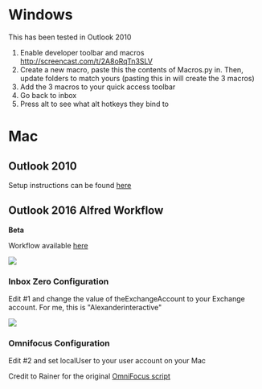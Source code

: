 # Windows

This has been tested in Outlook 2010

1. Enable developer toolbar and macros http://screencast.com/t/2A8oRqTn3SLV
2. Create a new macro, paste this the contents of Macros.py in. Then, update folders to match yours (pasting this in will create the 3 macros)
3. Add the 3 macros to your quick access toolbar
4. Go back to inbox
5. Press alt to see what alt hotkeys they bind to

# Mac

## Outlook 2010

Setup instructions can be found [here](http://www.matthewjmiller.net/howtos/mac-outlook-2011-move-to-folder-macro/)

## Outlook 2016 Alfred Workflow

**Beta**

Workflow available [here](http://bit.ly/1MGbpik "here")

![](https://farm1.staticflickr.com/552/20243183691_d0b1d8965c_b_d.jpg)

### Inbox Zero Configuration

Edit #1 and change the value of theExchangeAccount to your Exchange account. For me, this is "Alexanderinteractive"

![](https://farm4.staticflickr.com/3742/20237415935_61381b01c1_b_d.jpg)

### Omnifocus Configuration

Edit #2 and set localUser to your user account on your Mac

Credit to Rainer for the original [OmniFocus script](http://rainer.4950.net/2014/06/04/outlook-to-omnifocus2-take-12/ "OmniFocus script")
